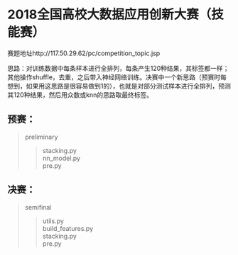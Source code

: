 2018全国高校大数据应用创新大赛（技能赛）
===
赛题地址http://117.50.29.62/pc/competition_topic.jsp

思路：对训练数据中每条样本进行全排列，每条产生120种结果，其标签都一样；其他操作shuffle，去重，之后带入神经网络训练。决赛中一个新思路（预赛时每想到，如果用这思路是很容易做到1的），也就是对部分测试样本进行全排列，预测其120种结果，然后用众数或knn的思路取最终标签。

预赛：
---

>preliminary<br>
>>stacking.py<br>
>>nn_model.py<br>
>>pre.py

决赛：
---

>semifinal<br>
>>utils.py<br>
>>build_features.py<br>
>>stacking.py<br>
>>pre.py
